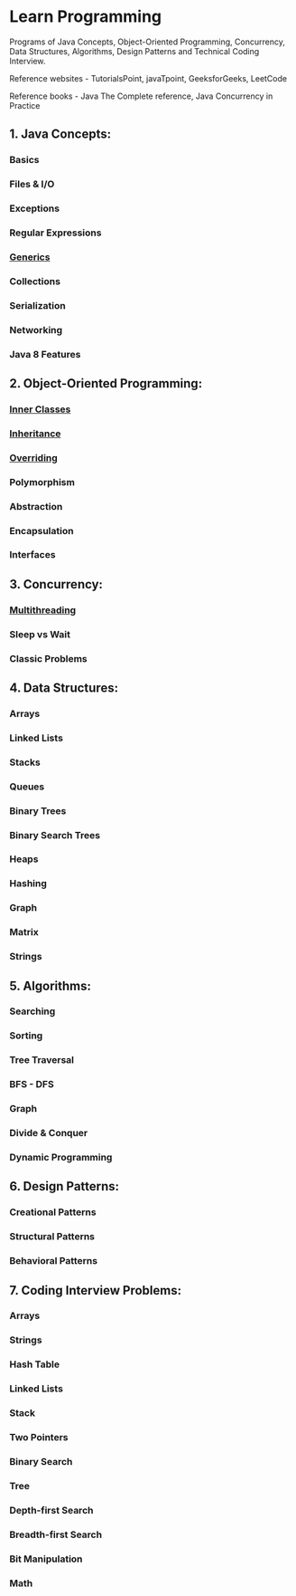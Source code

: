 # Learn Programming

Programs of Java Concepts, Object-Oriented Programming, Concurrency, Data Structures, Algorithms, Design Patterns and Technical Coding Interview. 

Reference websites - TutorialsPoint, javaTpoint, GeeksforGeeks, LeetCode

Reference books - Java The Complete reference, Java Concurrency in Practice

## 1. Java Concepts:

### Basics

### Files & I/O

### Exceptions

### Regular Expressions

### [Generics](Java-Concepts/generics)

### Collections

### Serialization

### Networking

### Java 8 Features

## 2. Object-Oriented Programming:

### [Inner Classes](Object-Oriented-Programming/inner_class)

### [Inheritance](Object-Oriented-Programming/inheritance)

### [Overriding](Object-Oriented-Programming/overriding)

### Polymorphism

### Abstraction

### Encapsulation

### Interfaces

## 3. Concurrency:

### [Multithreading](Concurrency/multithreading)

### Sleep vs Wait

### Classic Problems

## 4. Data Structures:

### Arrays

### Linked Lists

### Stacks

### Queues

### Binary Trees

### Binary Search Trees

### Heaps

### Hashing

### Graph

### Matrix

### Strings

## 5. Algorithms:

### Searching

### Sorting

### Tree Traversal

### BFS - DFS

### Graph

### Divide & Conquer

### Dynamic Programming

## 6. Design Patterns:

### Creational Patterns

### Structural Patterns

### Behavioral Patterns

## 7. Coding Interview Problems:

### Arrays

### Strings

### Hash Table

### Linked Lists

### Stack

### Two Pointers

### Binary Search

### Tree

### Depth-first Search

### Breadth-first Search

### Bit Manipulation

### Math
